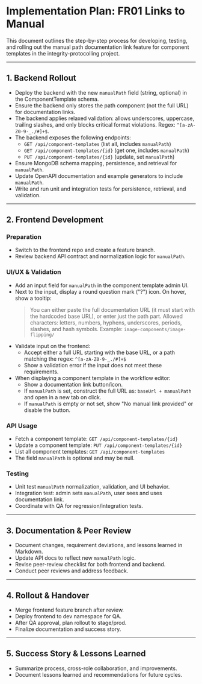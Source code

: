 # Implementation Plan: FR01 Links to Manual

This document outlines the step-by-step process for developing, testing, and rolling out the manual path documentation link feature for component templates in the integrity-protocolling project.

---

## 1. Backend Rollout

- Deploy the backend with the new `manualPath` field (string, optional) in the ComponentTemplate schema.
- Ensure the backend only stores the path component (not the full URL) for documentation links.
- The backend applies relaxed validation: allows underscores, uppercase, trailing slashes, and only blocks critical format violations. Regex: `^[a-zA-Z0-9-_./#]+$`.
- The backend exposes the following endpoints:
  - `GET /api/component-templates` (list all, includes `manualPath`)
  - `GET /api/component-templates/{id}` (get one, includes `manualPath`)
  - `PUT /api/component-templates/{id}` (update, set `manualPath`)
- Ensure MongoDB schema mapping, persistence, and retrieval for `manualPath`.
- Update OpenAPI documentation and example generators to include `manualPath`.
- Write and run unit and integration tests for persistence, retrieval, and validation.

---

## 2. Frontend Development

### Preparation

- Switch to the frontend repo and create a feature branch.
- Review backend API contract and normalization logic for `manualPath`.

### UI/UX & Validation

- Add an input field for `manualPath` in the component template admin UI.
- Next to the input, display a round question mark ("?") icon. On hover, show a tooltip:
  > You can either paste the full documentation URL (it must start with the hardcoded base URL), or enter just the path part. Allowed characters: letters, numbers, hyphens, underscores, periods, slashes, and hash symbols. Example: `image-components/image-flipping/`
- Validate input on the frontend:
  - Accept either a full URL starting with the base URL, or a path matching the regex: `^[a-zA-Z0-9-_./#]+$`
  - Show a validation error if the input does not meet these requirements.
- When displaying a component template in the workflow editor:
  - Show a documentation link button/icon.
  - If `manualPath` is set, construct the full URL as: `baseUrl + manualPath` and open in a new tab on click.
  - If `manualPath` is empty or not set, show "No manual link provided" or disable the button.

### API Usage

- Fetch a component template: `GET /api/component-templates/{id}`
- Update a component template: `PUT /api/component-templates/{id}`
- List all component templates: `GET /api/component-templates`
- The field `manualPath` is optional and may be null.

### Testing

- Unit test `manualPath` normalization, validation, and UI behavior.
- Integration test: admin sets `manualPath`, user sees and uses documentation link.
- Coordinate with QA for regression/integration tests.

---

## 3. Documentation & Peer Review

- Document changes, requirement deviations, and lessons learned in Markdown.
- Update API docs to reflect new `manualPath` logic.
- Revise peer-review checklist for both frontend and backend.
- Conduct peer reviews and address feedback.

---

## 4. Rollout & Handover

- Merge frontend feature branch after review.
- Deploy frontend to dev namespace for QA.
- After QA approval, plan rollout to stage/prod.
- Finalize documentation and success story.

---

## 5. Success Story & Lessons Learned

- Summarize process, cross-role collaboration, and improvements.
- Document lessons learned and recommendations for future cycles.
